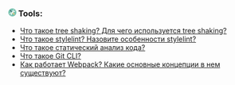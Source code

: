 <h3>
  <img src="../assets/Tools.png" width="16" height="16" />
  <span>Tools:</span>
</h3>

- [Что такое tree shaking? Для чего используется tree shaking?](https://youtu.be/DQ0BLu6rZYc?t=599)
- [Что такое stylelint? Назовите особенности stylelint?](https://youtu.be/DQ0BLu6rZYc?t=644)
- [Что такое статический анализ кода?](https://youtu.be/DQ0BLu6rZYc?t=695)
- [Что такое Git CLI?](https://youtu.be/DQ0BLu6rZYc?t=749)
- [Как работает Webpack? Какие основные концепции в нем существуют?](https://youtu.be/t0sdlbA6yA8?t=761)
